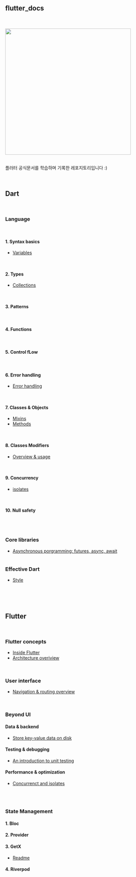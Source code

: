## flutter_docs

<br/>
<br/>


<img src="https://flutter-ko.dev/assets/images/shared/brand/flutter/logo/flutter-lockup.png" width="400">

<br/>
<br/>


플러터 공식문서를 학습하며 기록한 레포지토리입니다 :)

<br/>


## Dart

<br/>

### Language

<br/>

#### 1. Syntax basics

- [Variables](https://github.com/suojae/flutter-docs/blob/main/dart/variables.md)

<br/>

#### 2. Types

- [Collections](https://github.com/suojae3/flutter_dart_docs/blob/main/dart/collections.md)

<br/>

#### 3. Patterns

<br/>

#### 4. Functions

<br/>

#### 5. Control fLow

<br/>

#### 6. Error handling

- [Error handling](https://github.com/suojae3/flutter_dart_docs/blob/main/dart/error_handling.md)


<br/>

#### 7. Classes & Objects

- [Mixins](https://github.com/suojae3/flutter_dart_docs/blob/main/dart/mixins.md)
- [Methods](https://github.com/suojae3/flutter_dart_docs/blob/main/dart/methods.md)

<br/>

#### 8. Classes Modifiers

- [Overview & usage](https://github.com/suojae3/flutter_dart_docs/blob/main/dart/class_modifiers.md) 

<br/>

#### 9. Concurrency

- [isolates](https://github.com/suojae3/flutter_dart_docs/blob/main/dart/isolates.md)

<br/>

#### 10. Null safety


<br/>

#

### Core libraries


- [Asynchronous porgramming: futures, async, await](https://github.com/suojae/flutter_dart_docs/blob/main/dart/async_programming.md)

#

### Effective Dart

- [Style](https://github.com/suojae3/flutter_dart_docs/blob/main/dart/effective_style.md)

<br/>
<br/>
<br/>

## Flutter

<br/>

### Flutter concepts

- [Inside Flutter](https://github.com/suojae3/flutter_dart_docs/blob/main/flutter/Inside_flutter.md)
- [Architecture overiview](https://github.com/suojae3/flutter_dart_docs/blob/main/flutter/architecture_overview.md)


<br/>


### User interface

- [Navigation & routing overview](https://github.com/suojae3/flutter_dart_docs/blob/main/dart/navigation_and_routing.md)



<br/>


### Beyond UI

#### Data & backend
- [Store key-value data on disk](https://docs.flutter.dev/cookbook/persistence/key-value)

#### Testing & debugging
- [An introduction to unit testing](https://github.com/suojae3/flutter_dart_docs/blob/main/flutter/unit_testing.md)

#### Performance & optimization 

- [Concurrenct and isolates](https://docs.flutter.dev/perf/isolates)
  

<br/>

#

### State Management

#### 1. Bloc

#### 2. Provider

#### 3. GetX
- [Readme](https://github.com/suojae3/flutter_dart_docs/blob/main/getx/getx_readme.md)


#### 4. Riverpod



<br/>

